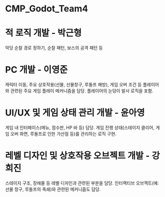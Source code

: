 # CMP_Godot_Team4

# 적 로직 개발 - 박근형
악당 순찰 경로 정하기, 순찰 패턴, 보스의 공격 패턴 등

# PC 개발 - 이영준
캐릭터 이동, 주요 상호작용(선물, 선물창구, 루돌프 해방), 게임 오버 조건 등 플레이어와 관련된 주요 게임 플레이 메커니즘을 담당. 플레이어의 눈덩이 발사 로직을 포함.

# UI/UX 및 게임 상태 관리 개발 - 윤아영
게임 내 인터페이스(메뉴, 점수판, HP 바 등) 담당. 게임 진행 상태(스테이지 클리어, 게임 오버 화면, 루돌프로 인한 가산점 등)를 관리하는 로직 구현.

# 레벨 디자인 및 상호작용 오브젝트 개발 - 강희진
스테이지 구조, 장애물 등 레벨 디자인과 관련된 부분을 담당. 인터랙티브 오브젝트(예: 선물 창구, 루돌프의 족쇄)와 관련된 메커니즘도 담당.
